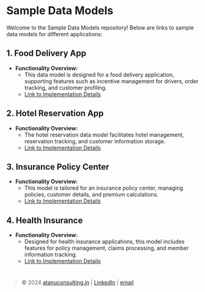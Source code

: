 # Sample Data Models

Welcome to the Sample Data Models repository! Below are links to sample data models for different applications:

## 1. Food Delivery App

- **Functionality Overview:**
  - This data model is designed for a food delivery application, supporting features such as incentive management for drivers, order tracking, and customer profiling.
  - [Link to Implementation Details](FoodDeliveryApplicationSchema.md)

## 2. Hotel Reservation App

- **Functionality Overview:**
  - The hotel reservation data model facilitates hotel management, reservation tracking, and customer information storage.
  - [Link to Implementation Details](hotel_reservation_app.md#implementation-details)

## 3. Insurance Policy Center

- **Functionality Overview:**
  - This model is tailored for an insurance policy center, managing policies, customer details, and premium calculations.
  - [Link to Implementation Details](insurance_policy_center.md#implementation-details)

## 4. Health Insurance

- **Functionality Overview:**
  - Designed for health insurance applications, this model includes features for policy management, claims processing, and member information tracking.
  - [Link to Implementation Details](health_insurance.md#implementation-details)


#
> © 2024 [atanuconsulting.in](https://www.atanuconsulting.in "Atanu Consulting")  | [LinkedIn](https://www.linkedin.com/in/dasatanu10 "LinkedIn Page") | [email](mailto:atanu10.yt@gmail.com "Send mail")